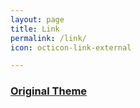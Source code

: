 ```yaml
---
layout: page
title: Link
permalink: /link/
icon: octicon-link-external

---
```


### [Original Theme](https://github.com/bit-ranger/blog)